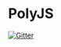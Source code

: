 # PolyJS

[![Gitter](https://badges.gitter.im/egasato/PolyJS.svg)](https://gitter.im/egasato/PolyJS?utm_source=badge&utm_medium=badge&utm_campaign=pr-badge&utm_content=badge)